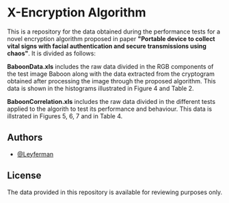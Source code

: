 # X-Encryption Algorithm

This is a repository for the data obtained during the performance tests for a novel encryption algorithm proposed in paper **"Portable device to collect vital signs with facial authentication and secure transmissions using chaos"**. It is divided as follows:

**BaboonData.xls** includes the raw data divided in the RGB components of the test image Baboon along with the data extracted from the cryptogram obtained after processing the image through the proposed algorithm. This data is shown in the histograms illustrated in Figure 4 and Table 2.

**BaboonCorrelation.xls** includes the raw data divided in the different tests applied to the algorith to test its performance and behaviour. This data is illstrated in Figures 5, 6, 7 and in Table 4.

## Authors

- [@Leyferman](https://www.github.com/Leyferman)


## License

The data provided in this repository is available for reviewing purposes only.
